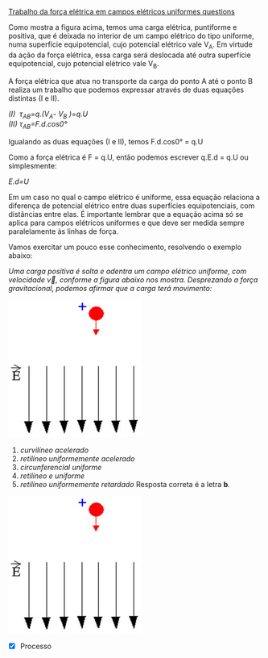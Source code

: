 [Trabalho da força elétrica em campos elétricos uniformes questions](Trabalho%20da%20for%C3%A7a%20el%C3%A9trica%20em%20campos%20el%C3%A9tricos%20uniformes%20questions.md)

Como mostra a figura acima, temos uma carga elétrica, puntiforme e
positiva, que é deixada no interior de um campo elétrico do tipo
uniforme, numa superfície equipotencial, cujo potencial elétrico vale
V<sub>A</sub>. Em virtude da ação da força elétrica, essa carga será deslocada
até outra superfície equipotencial, cujo potencial elétrico vale V<sub>B</sub>.



A força elétrica que atua no transporte da carga do ponto A até o ponto
B realiza um trabalho que podemos expressar através de duas equações
distintas (I e II).

*(I)  τ<sub>AB</sub>=q.(V<sub>A</sub>- V<sub>B</sub> )=q.U \
 (II) τ<sub>AB</sub>=F.d.cos0°*

Igualando as duas equações (I e II), temos F.d.cos0° = q.U

Como a força elétrica é F = q.U, então podemos escrever q.E.d = q.U ou
simplesmente:

*E.d=U*

Em um caso no qual o campo elétrico é uniforme, essa equação relaciona a
diferença de potencial elétrico entre duas superfícies equipotenciais,
com distâncias entre elas. É importante lembrar que a equação acima só
se aplica para campos elétricos uniformes e que deve ser medida sempre
paralelamente às linhas de força.

Vamos exercitar um pouco esse conhecimento, resolvendo o exemplo abaixo:

*Uma carga positiva é solta e adentra um campo elétrico uniforme, com
velocidade $\vec{v}$, conforme a figura abaixo nos mostra. Desprezando a força gravitacional, podemos afirmar que a carga terá movimento:*

![](Imagens/Pasted%20image%2020200930125734.png)

1.  *curvilíneo acelerado*
2.  *retilíneo uniformemente acelerado*
3.  *circunferencial uniforme*
4.  *retilíneo e uniforme*
5.  *retilíneo uniformemente retardado*
 Resposta correta é a letra **b**.

![](Imagens/Pasted%20image%2020200930125754.png)
 
- [x] Processo 
